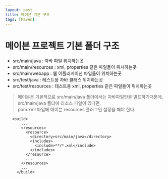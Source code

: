 ```yaml
---
layout: post
title: 메이븐 기본 구조
tags: [Maven]
---
```


# 메이븐 프로젝트 기본 폴더 구조

- src/main/java : 자바 파일 위치하는곳
- src/main/resources : xml, properties 같은 파일들이 위치하는곳
- src/main/webapp : 웹 어플리케이션 파일들이 위치하는곳
- src/test/java : 테스트용 자바 클래스 위치하는곳
- src/test/resources : 테스트용 xml, properties 같은 파일들이 위치하는곳

>메이븐은 기본적으로 src/main/java 폴더에서는 자바파일만을 빌드하기때문에,   
   src/main/java 폴더에 리소스 파일이 있다면,   
   pom.xml 파일에 메이븐 resources 플러그인 설정을 해야 한다.
      
```      
   <build>
       ...
       <resources>
         <resource>
           <directory>src/main/java</directory>
           <includes>
             <include>**/*.xml</include>
           </includes>
         </resource>
         ...
       </resources>
       ...
     </build>
```